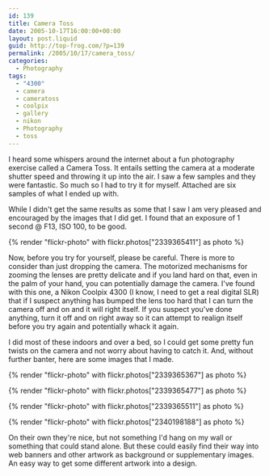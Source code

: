 ```yaml
---
id: 139
title: Camera Toss
date: 2005-10-17T16:00:00+00:00
layout: post.liquid
guid: http://top-frog.com/?p=139
permalink: /2005/10/17/camera_toss/
categories:
  - Photography
tags:
  - "4300"
  - camera
  - cameratoss
  - coolpix
  - gallery
  - nikon
  - Photography
  - toss
---
```

I heard some whispers around the internet about a fun photography exercise called a Camera Toss. It entails setting the camera at a moderate shutter speed and throwing it up into the air. I saw a few samples and they were fantastic. So much so I had to try it for myself. Attached are six samples of what I ended up with.

While I didn't get the same results as some that I saw I am very pleased and encouraged by the images that I did get. I found that an exposure of 1 second @ F13, ISO 100, to be good. 

{% render "flickr-photo" with flickr.photos["2339365411"] as photo %}

Now, before you try for yourself, please be careful. There is more to consider than just dropping the camera. The motorized mechanisms for zooming the lenses are pretty delicate and if you land hard on that, even in the palm of your hand, you can potentially damage the camera. I've found with this one, a Nikon Coolpix 4300 (I know, I need to get a real digital SLR) that if I suspect anything has bumped the lens too hard that I can turn the camera off and on and it will right itself. If you suspect you've done anything, turn it off and on right away so it can attempt to realign itself before you try again and potentially whack it again. 

I did most of these indoors and over a bed, so I could get some pretty fun twists on the camera and not worry about having to catch it. And, without further banter, here are some images that I made.

{% render "flickr-photo" with flickr.photos["2339365367"] as photo %}

{% render "flickr-photo" with flickr.photos["2339365477"] as photo %}

{% render "flickr-photo" with flickr.photos["2339365511"] as photo %}

{% render "flickr-photo" with flickr.photos["2340198188"] as photo %}

On their own they're nice, but not something I'd hang on my wall or something that could stand alone. But these could easily find their way into web banners and other artwork as background or supplementary images. An easy way to get some different artwork into a design.
